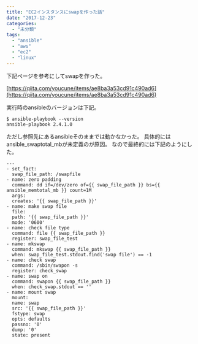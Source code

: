 ```yaml
---
title: "EC2インスタンスにswapを作った話"
date: "2017-12-23"
categories: 
  - "未分類"
tags: 
  - "ansible"
  - "aws"
  - "ec2"
  - "linux"
---
```


下記ページを参考にしてswapを作った。

[https://qiita.com/youcune/items/ae8ba3a53cd91c490ad6](https://qiita.com/youcune/items/ae8ba3a53cd91c490ad6)

実行時のansibleのバージョンは下記。

```
$ ansible-playbook --version
ansible-playbook 2.4.1.0
```

ただし参照先にあるansibleそのままでは動かなかった。 具体的にはansible\_swaptotal\_mbが未定義のが原因。 なので最終的には下記のようにした。

```
---
- set_fact:
  swap_file_path: /swapfile
- name: zero padding
  command: dd if=/dev/zero of={{ swap_file_path }} bs={{ ansible_memtotal_mb }} count=1M
  args:
  creates: '{{ swap_file_path }}'
- name: make swap file
  file:
  path: '{{ swap_file_path }}'
  mode: '0600'
- name: check file type
  command: file {{ swap_file_path }}
  register: swap_file_test
- name: mkswap
  command: mkswap {{ swap_file_path }}
  when: swap_file_test.stdout.find('swap file') == -1
- name: check swap
  command: /sbin/swapon -s
  register: check_swap
- name: swap on
  command: swapon {{ swap_file_path }}
  when: check_swap.stdout == ''
- name: mount swap
  mount:
  name: swap
  src: '{{ swap_file_path }}'
  fstype: swap
  opts: defaults
  passno: '0'
  dump: '0'
  state: present
```
